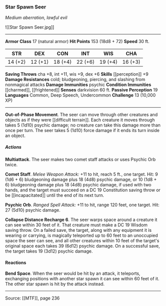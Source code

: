 ### Star Spawn Seer
_Medium aberration, lawful evil_

![[Star Spawn Seer.jpg]]




---

**Armor Class** 17 (natural armor)
**Hit Points** 153 (18d8 + 72)
**Speed** 30 ft.

| STR     | DEX     | CON     | INT     | WIS     | CHA     |
|---------|---------|---------|---------|---------|---------|
| 14 (+2) | 12 (+1) | 18 (+4) | 22 (+6) | 19 (+4) | 16 (+3) |

**Saving Throws** cha +8, int +11, wis +9, dex +6
**Skills** [[perception]] +9
**Damage Resistances** cold; bludgeoning, piercing, and slashing from nonmagical attacks
**Damage Immunities** psychic
**Condition Immunities** [[charmed]], [[frightened]]
**Senses** darkvision 60 ft.
**Passive Perception** 19
**Languages** Common, Deep Speech, Undercommon
**Challenge** 13 (10,000 XP)

---

**Out-of-Phase Movement**. The seer can move through other creatures and objects as if they were [[difficult terrain]]. Each creature it moves through takes 5 (1d10) psychic damage; no creature can take this damage more than once per turn. The seer takes 5 (1d10) force damage if it ends its turn inside an object.

##### Actions
**Multiattack**. The seer makes two comet staff attacks or uses Psychic Orb twice.

**Comet Staff**. _Melee Weapon Attack:_ +11 to hit, reach 5 ft., one target. Hit: 9 (1d6 + 6) bludgeoning damage plus 18 (4d8) psychic damage, or 10 (1d8 + 6) bludgeoning damage plus 18 (4d8) psychic damage, if used with two hands, and the target must succeed on a DC 19 Constitution saving throw or be [[incapacitated]] until the end of its next turn.

**Psychic Orb**. _Ranged Spell Attack:_ +11 to hit, range 120 feet, one target. Hit: 27 (5d10) psychic damage.

**Collapse Distance Recharge 6**. The seer warps space around a creature it can see within 30 feet of it. That creature must make a DC 19 Wisdom saving throw. On a failed save, the target, along with any equipment it is wearing or carrying, is magically teleported up to 60 feet to an unoccupied space the seer can see, and all other creatures within 10 feet of the target's original space each takes 39 (6d12) psychic damage. On a successful save, the target takes 19 (3d12) psychic damage.

#### Reactions
**Bend Space**. When the seer would be hit by an attack, it teleports, exchanging positions with another star spawn it can see within 60 feet of it. The other star spawn is hit by the attack instead.


---

Source: [[MTF]], page 236